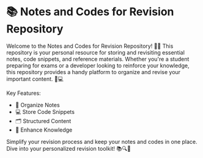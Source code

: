 # 📚 Notes and Codes for Revision Repository

Welcome to the Notes and Codes for Revision Repository! 📝✨ This repository is your personal resource for storing and revisiting essential notes, code snippets, and reference materials. Whether you're a student preparing for exams or a developer looking to reinforce your knowledge, this repository provides a handy platform to organize and revise your important content. 📖💻

Key Features:
- 📝 Organize Notes
- 💻 Store Code Snippets
- 🗂️ Structured Content
- 🧠 Enhance Knowledge

Simplify your revision process and keep your notes and codes in one place. Dive into your personalized revision toolkit! 📚🔍🔐

